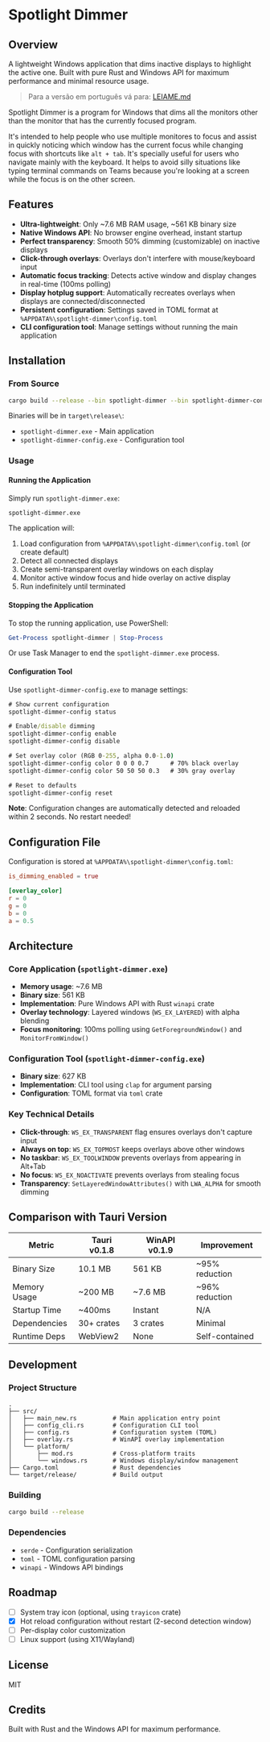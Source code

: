 # Spotlight Dimmer

## Overview

A lightweight Windows application that dims inactive displays to highlight the active one. Built with pure Rust and Windows API for maximum performance and minimal resource usage.

> Para a versão em português vá para: [LEIAME.md](LEIAME.md)

Spotlight Dimmer is a program for Windows that dims all the monitors other than the monitor that has the currently focused program.

It's intended to help people who use multiple monitores to focus and assist in quickly noticing which window has the current focus while changing focus with shortcuts like `alt + tab`. It's specially useful for users who navigate mainly with the keyboard. It helps to avoid silly situations like typing terminal commands on Teams because you're looking at a screen while the focus is on the other screen.

## Features

- **Ultra-lightweight**: Only ~7.6 MB RAM usage, ~561 KB binary size
- **Native Windows API**: No browser engine overhead, instant startup
- **Perfect transparency**: Smooth 50% dimming (customizable) on inactive displays
- **Click-through overlays**: Overlays don't interfere with mouse/keyboard input
- **Automatic focus tracking**: Detects active window and display changes in real-time (100ms polling)
- **Display hotplug support**: Automatically recreates overlays when displays are connected/disconnected
- **Persistent configuration**: Settings saved in TOML format at `%APPDATA%\spotlight-dimmer\config.toml`
- **CLI configuration tool**: Manage settings without running the main application

## Installation

### From Source

```bash
cargo build --release --bin spotlight-dimmer --bin spotlight-dimmer-config
```

Binaries will be in `target\release\`:
- `spotlight-dimmer.exe` - Main application
- `spotlight-dimmer-config.exe` - Configuration tool

### Usage

#### Running the Application

Simply run `spotlight-dimmer.exe`:

```cmd
spotlight-dimmer.exe
```

The application will:
1. Load configuration from `%APPDATA%\spotlight-dimmer\config.toml` (or create default)
2. Detect all connected displays
3. Create semi-transparent overlay windows on each display
4. Monitor active window focus and hide overlay on active display
5. Run indefinitely until terminated

#### Stopping the Application

To stop the running application, use PowerShell:

```powershell
Get-Process spotlight-dimmer | Stop-Process
```

Or use Task Manager to end the `spotlight-dimmer.exe` process.

#### Configuration Tool

Use `spotlight-dimmer-config.exe` to manage settings:

```cmd
# Show current configuration
spotlight-dimmer-config status

# Enable/disable dimming
spotlight-dimmer-config enable
spotlight-dimmer-config disable

# Set overlay color (RGB 0-255, alpha 0.0-1.0)
spotlight-dimmer-config color 0 0 0 0.7      # 70% black overlay
spotlight-dimmer-config color 50 50 50 0.3   # 30% gray overlay

# Reset to defaults
spotlight-dimmer-config reset
```

**Note**: Configuration changes are automatically detected and reloaded within 2 seconds. No restart needed!

## Configuration File

Configuration is stored at `%APPDATA%\spotlight-dimmer\config.toml`:

```toml
is_dimming_enabled = true

[overlay_color]
r = 0
g = 0
b = 0
a = 0.5
```

## Architecture

### Core Application (`spotlight-dimmer.exe`)

- **Memory usage**: ~7.6 MB
- **Binary size**: 561 KB
- **Implementation**: Pure Windows API with Rust `winapi` crate
- **Overlay technology**: Layered windows (`WS_EX_LAYERED`) with alpha blending
- **Focus monitoring**: 100ms polling using `GetForegroundWindow()` and `MonitorFromWindow()`

### Configuration Tool (`spotlight-dimmer-config.exe`)

- **Binary size**: 627 KB
- **Implementation**: CLI tool using `clap` for argument parsing
- **Configuration**: TOML format via `toml` crate

### Key Technical Details

- **Click-through**: `WS_EX_TRANSPARENT` flag ensures overlays don't capture input
- **Always on top**: `WS_EX_TOPMOST` keeps overlays above other windows
- **No taskbar**: `WS_EX_TOOLWINDOW` prevents overlays from appearing in Alt+Tab
- **No focus**: `WS_EX_NOACTIVATE` prevents overlays from stealing focus
- **Transparency**: `SetLayeredWindowAttributes()` with `LWA_ALPHA` for smooth dimming

## Comparison with Tauri Version

| Metric | Tauri v0.1.8 | WinAPI v0.1.9 | Improvement |
|--------|--------------|---------------|-------------|
| Binary Size | 10.1 MB | 561 KB | ~95% reduction |
| Memory Usage | ~200 MB | ~7.6 MB | ~96% reduction |
| Startup Time | ~400ms | Instant | N/A |
| Dependencies | 30+ crates | 3 crates | Minimal |
| Runtime Deps | WebView2 | None | Self-contained |

## Development

### Project Structure

```
.
├── src/
│   ├── main_new.rs          # Main application entry point
│   ├── config_cli.rs        # Configuration CLI tool
│   ├── config.rs            # Configuration system (TOML)
│   ├── overlay.rs           # WinAPI overlay implementation
│   └── platform/
│       ├── mod.rs           # Cross-platform traits
│       └── windows.rs       # Windows display/window management
├── Cargo.toml               # Rust dependencies
└── target/release/          # Build output
```

### Building

```bash
cargo build --release
```

### Dependencies

- `serde` - Configuration serialization
- `toml` - TOML configuration parsing
- `winapi` - Windows API bindings

## Roadmap

- [ ] System tray icon (optional, using `trayicon` crate)
- [x] Hot reload configuration without restart (2-second detection window)
- [ ] Per-display color customization
- [ ] Linux support (using X11/Wayland)

## License

MIT

## Credits

Built with Rust and the Windows API for maximum performance.
